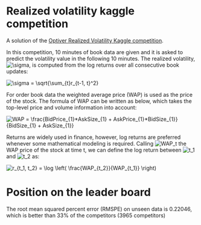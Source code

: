 # Realized volatility kaggle competition

A solution of the [Optiver Realized Volatility Kaggle competition](https://www.kaggle.com/c/optiver-realized-volatility-prediction/data).

In this competition, 10 minutes of book data are given and it is asked to predict the volatility value in the following 10 minutes. The realized volatility, <img src="https://latex.codecogs.com/svg.latex?\sigma" title="\sigma" /></a>, is computed from the log returns over all consecutive book updates:



<img src="https://latex.codecogs.com/svg.latex?\sigma&space;=&space;\sqrt{\sum_{t}r_{t-1,&space;t}^2}" title="\sigma = \sqrt{\sum_{t}r_{t-1, t}^2}" /></a>

For order book data the weighted average price (WAP) is used as the price of the stock. The formula of WAP can be written as below, which takes the top-level price and volume information into account:

<img src="https://latex.codecogs.com/svg.latex?WAP&space;=&space;\frac{BidPrice_{1}*AskSize_{1}&space;&plus;&space;AskPrice_{1}*BidSize_{1}}{BidSize_{1}&space;&plus;&space;AskSize_{1}}" title="WAP = \frac{BidPrice_{1}*AskSize_{1} + AskPrice_{1}*BidSize_{1}}{BidSize_{1} + AskSize_{1}}" /></a>

Returns are widely used in finance, however, log returns are preferred whenever some mathematical modeling is required. Calling <img src="https://latex.codecogs.com/svg.latex?WAP_t" title="WAP_t" /></a> the WAP price of the stock at time t, we can define the log return between <img src="https://latex.codecogs.com/svg.latex?t_1" title="t_1" /></a> and <img src="https://latex.codecogs.com/svg.latex?t_2" title="t_2" /></a> as:


<img src="https://latex.codecogs.com/svg.latex?r_{t_1,&space;t_2}&space;=&space;\log&space;\left(&space;\frac{WAP_{t_2}}{WAP_{t_1}}&space;\right)" title="r_{t_1, t_2} = \log \left( \frac{WAP_{t_2}}{WAP_{t_1}} \right)" /></a>


# Position on the leader board

The root mean squared percent error (RMSPE) on unseen data is 0.22046, which is better than 33\% of the competitors (3965 competitors)
